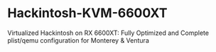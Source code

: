 # Hackintosh-KVM-6600XT
Virtualized Hackintosh on RX 6600XT: Fully Optimized and Complete plist/qemu configuration for Monterey &amp; Ventura

